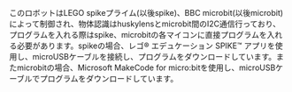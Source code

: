 このロボットはLEGO spikeプライム(以後spike)、BBC microbit(以後microbit)によって制御され、物体認識はhuskylensとmicrobit間のI2C通信行っており、プログラムを入れる際はspike、microbitの各マイコンに直接プログラムを入れる必要があります。spikeの場合、レゴ® エデュケーション SPIKE™ アプリを使用し、microUSBケーブルを接続し、プログラムをダウンロードしています。またmicrobitの場合、Microsoft MakeCode for micro:bitを使用し、microUSBケーブルでプログラムをダウンロードしています。